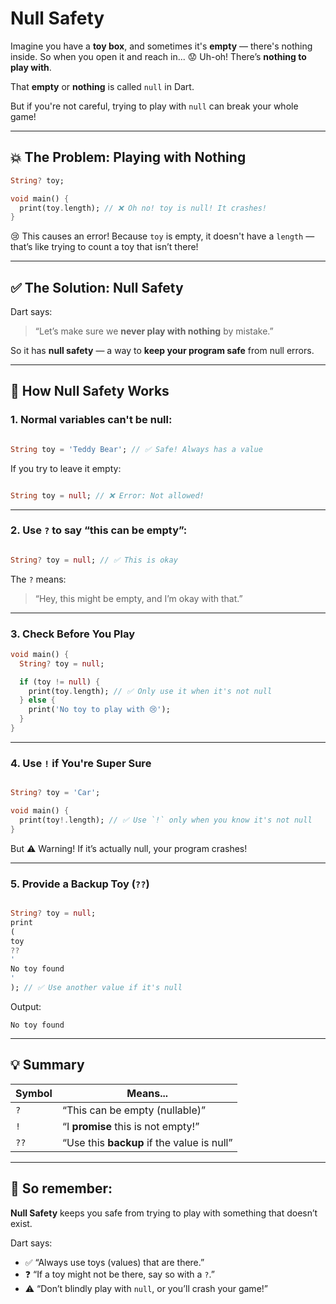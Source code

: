 # Null Safety

Imagine you have a **toy box**, and sometimes it's **empty** — there's nothing inside.
So when you open it and reach in... 😟 Uh-oh! There’s **nothing to play with**.

That **empty** or **nothing** is called `null` in Dart.

But if you're not careful, trying to play with `null` can break your whole game!

---

## 💥 The Problem: Playing with Nothing

```dart
String? toy;

void main() {
  print(toy.length); // ❌ Oh no! toy is null! It crashes!
}
```

😢 This causes an error! Because `toy` is empty, it doesn't have a `length` — that’s like trying to count a toy that
isn’t there!

---

## ✅ The Solution: Null Safety

Dart says:

> “Let’s make sure we **never play with nothing** by mistake.”

So it has **null safety** — a way to **keep your program safe** from null errors.

---

## 🧠 How Null Safety Works

### 1. **Normal variables** can't be null:

```dart

String toy = 'Teddy Bear'; // ✅ Safe! Always has a value
```

If you try to leave it empty:

```dart

String toy = null; // ❌ Error: Not allowed!
```

---

### 2. Use `?` to say “this can be empty”:

```dart

String? toy = null; // ✅ This is okay
```

The `?` means:

> “Hey, this might be empty, and I’m okay with that.”

---

### 3. Check Before You Play

```dart
void main() {
  String? toy = null;

  if (toy != null) {
    print(toy.length); // ✅ Only use it when it's not null
  } else {
    print('No toy to play with 😢');
  }
}
```

---

### 4. Use `!` if You're Super Sure

```dart

String? toy = 'Car';

void main() {
  print(toy!.length); // ✅ Use `!` only when you know it's not null
}
```

But ⚠️ Warning! If it’s actually null, your program crashes!

---

### 5. Provide a Backup Toy (`??`)

```dart

String? toy = null;
print
(
toy
??
'
No toy found
'
); // ✅ Use another value if it's null
```

Output:

```
No toy found
```

---

## 💡 Summary

| Symbol | Means...                                   |
|--------|--------------------------------------------|
| `?`    | “This can be empty (nullable)”             |
| `!`    | “I **promise** this is not empty!”         |
| `??`   | “Use this **backup** if the value is null” |

---

## 🎉 So remember:

**Null Safety** keeps you safe from trying to play with something that doesn’t exist.

Dart says:

* ✅ “Always use toys (values) that are there.”
* ❓ “If a toy might not be there, say so with a `?`.”
* ⚠️ “Don’t blindly play with `null`, or you’ll crash your game!”

